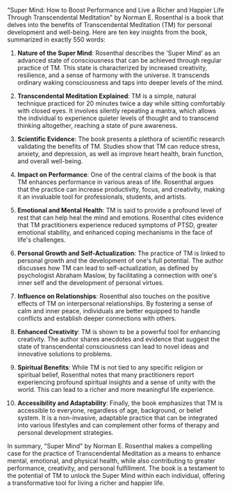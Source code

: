 "Super Mind: How to Boost Performance and Live a Richer and Happier Life Through Transcendental Meditation" by Norman E. Rosenthal is a book that delves into the benefits of Transcendental Meditation (TM) for personal development and well-being. Here are ten key insights from the book, summarized in exactly 550 words:

1. **Nature of the Super Mind**: Rosenthal describes the 'Super Mind' as an advanced state of consciousness that can be achieved through regular practice of TM. This state is characterized by increased creativity, resilience, and a sense of harmony with the universe. It transcends ordinary waking consciousness and taps into deeper levels of the mind.

2. **Transcendental Meditation Explained**: TM is a simple, natural technique practiced for 20 minutes twice a day while sitting comfortably with closed eyes. It involves silently repeating a mantra, which allows the individual to experience quieter levels of thought and to transcend thinking altogether, reaching a state of pure awareness.

3. **Scientific Evidence**: The book presents a plethora of scientific research validating the benefits of TM. Studies show that TM can reduce stress, anxiety, and depression, as well as improve heart health, brain function, and overall well-being.

4. **Impact on Performance**: One of the central claims of the book is that TM enhances performance in various areas of life. Rosenthal argues that the practice can increase productivity, focus, and creativity, making it an invaluable tool for professionals, students, and artists.

5. **Emotional and Mental Health**: TM is said to provide a profound level of rest that can help heal the mind and emotions. Rosenthal cites evidence that TM practitioners experience reduced symptoms of PTSD, greater emotional stability, and enhanced coping mechanisms in the face of life's challenges.

6. **Personal Growth and Self-Actualization**: The practice of TM is linked to personal growth and the development of one's full potential. The author discusses how TM can lead to self-actualization, as defined by psychologist Abraham Maslow, by facilitating a connection with one's inner self and the development of personal virtues.

7. **Influence on Relationships**: Rosenthal also touches on the positive effects of TM on interpersonal relationships. By fostering a sense of calm and inner peace, individuals are better equipped to handle conflicts and establish deeper connections with others.

8. **Enhanced Creativity**: TM is shown to be a powerful tool for enhancing creativity. The author shares anecdotes and evidence that suggest the state of transcendental consciousness can lead to novel ideas and innovative solutions to problems.

9. **Spiritual Benefits**: While TM is not tied to any specific religion or spiritual belief, Rosenthal notes that many practitioners report experiencing profound spiritual insights and a sense of unity with the world. This can lead to a richer and more meaningful life experience.

10. **Accessibility and Adaptability**: Finally, the book emphasizes that TM is accessible to everyone, regardless of age, background, or belief system. It is a non-invasive, adaptable practice that can be integrated into various lifestyles and can complement other forms of therapy and personal development strategies.

In summary, "Super Mind" by Norman E. Rosenthal makes a compelling case for the practice of Transcendental Meditation as a means to enhance mental, emotional, and physical health, while also contributing to greater performance, creativity, and personal fulfillment. The book is a testament to the potential of TM to unlock the Super Mind within each individual, offering a transformative tool for living a richer and happier life.